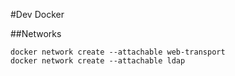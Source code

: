 #Dev Docker

##Networks
```
docker network create --attachable web-transport
docker network create --attachable ldap
```